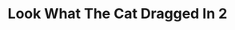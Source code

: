 ---
title: "Look What The Cat Dragged In 2"
url: /santa-fe/look-what-the-cat-dragged-in-2/
shop: Gebrauchtwaren
---
